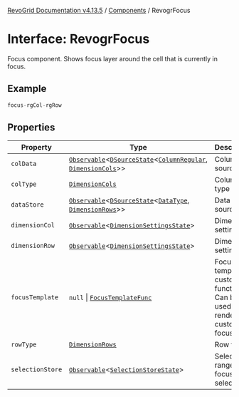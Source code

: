 [RevoGrid Documentation v4.13.5](README.md) / [Components](Namespace.Components.md) / RevogrFocus

# Interface: RevogrFocus

Focus component. Shows focus layer around the cell that is currently in focus.

## Example

```ts
focus-rgCol-rgRow
```

## Properties

| Property | Type | Description | Defined in |
| ------ | ------ | ------ | ------ |
| `colData` | [`Observable`](TypeAlias.Observable.md)\<[`DSourceState`](TypeAlias.DSourceState.md)\<[`ColumnRegular`](Interface.ColumnRegular.md), [`DimensionCols`](TypeAlias.DimensionCols.md)\>\> | Column source | [src/components.d.ts:462](https://github.com/revolist/revogrid/blob/f32590b4b251a55e7610f26e48cd67947bdd6441/src/components.d.ts#L462) |
| `colType` | [`DimensionCols`](TypeAlias.DimensionCols.md) | Column type | [src/components.d.ts:466](https://github.com/revolist/revogrid/blob/f32590b4b251a55e7610f26e48cd67947bdd6441/src/components.d.ts#L466) |
| `dataStore` | [`Observable`](TypeAlias.Observable.md)\<[`DSourceState`](TypeAlias.DSourceState.md)\<[`DataType`](TypeAlias.DataType.md), [`DimensionRows`](TypeAlias.DimensionRows.md)\>\> | Data rows source | [src/components.d.ts:470](https://github.com/revolist/revogrid/blob/f32590b4b251a55e7610f26e48cd67947bdd6441/src/components.d.ts#L470) |
| `dimensionCol` | [`Observable`](TypeAlias.Observable.md)\<[`DimensionSettingsState`](Interface.DimensionSettingsState.md)\> | Dimension settings X | [src/components.d.ts:474](https://github.com/revolist/revogrid/blob/f32590b4b251a55e7610f26e48cd67947bdd6441/src/components.d.ts#L474) |
| `dimensionRow` | [`Observable`](TypeAlias.Observable.md)\<[`DimensionSettingsState`](Interface.DimensionSettingsState.md)\> | Dimension settings Y | [src/components.d.ts:478](https://github.com/revolist/revogrid/blob/f32590b4b251a55e7610f26e48cd67947bdd6441/src/components.d.ts#L478) |
| `focusTemplate` | `null` \| [`FocusTemplateFunc`](TypeAlias.FocusTemplateFunc.md) | Focus template custom function. Can be used to render custom focus layer. | [src/components.d.ts:482](https://github.com/revolist/revogrid/blob/f32590b4b251a55e7610f26e48cd67947bdd6441/src/components.d.ts#L482) |
| `rowType` | [`DimensionRows`](TypeAlias.DimensionRows.md) | Row type | [src/components.d.ts:486](https://github.com/revolist/revogrid/blob/f32590b4b251a55e7610f26e48cd67947bdd6441/src/components.d.ts#L486) |
| `selectionStore` | [`Observable`](TypeAlias.Observable.md)\<[`SelectionStoreState`](TypeAlias.SelectionStoreState.md)\> | Selection, range, focus for selection | [src/components.d.ts:490](https://github.com/revolist/revogrid/blob/f32590b4b251a55e7610f26e48cd67947bdd6441/src/components.d.ts#L490) |
